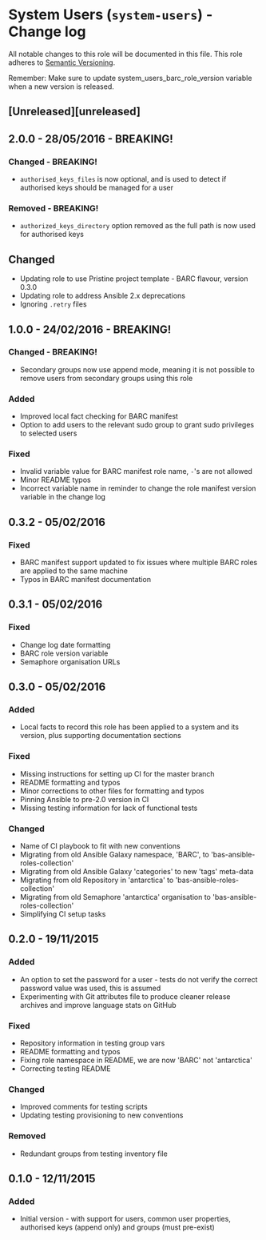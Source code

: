 # System Users (`system-users`) - Change log

All notable changes to this role will be documented in this file.
This role adheres to [Semantic Versioning](http://semver.org/spec/v2.0.0.html).

Remember: Make sure to update system_users_barc_role_version variable when a new version is released.

## [Unreleased][unreleased]

## 2.0.0 - 28/05/2016 - BREAKING!

### Changed - BREAKING!

* `authorised_keys_files` is now optional, and is used to detect if authorised keys should be managed for a user

### Removed - BREAKING!

* `authorized_keys_directory` option removed as the full path is now used for authorised keys

## Changed

* Updating role to use Pristine project template - BARC flavour, version 0.3.0
* Updating role to address Ansible 2.x deprecations
* Ignoring `.retry` files

## 1.0.0 - 24/02/2016 - BREAKING!

### Changed - BREAKING!

* Secondary groups now use append mode, meaning it is not possible to remove users from secondary groups using this role

### Added

* Improved local fact checking for BARC manifest
* Option to add users to the relevant sudo group to grant sudo privileges to selected users

### Fixed

* Invalid variable value for BARC manifest role name, `-`'s are not allowed
* Minor README typos
* Incorrect variable name in reminder to change the role manifest version variable in the change log

## 0.3.2 - 05/02/2016

### Fixed

* BARC manifest support updated to fix issues where multiple BARC roles are applied to the same machine
* Typos in BARC manifest documentation

## 0.3.1 - 05/02/2016

### Fixed

* Change log date formatting
* BARC role version variable
* Semaphore organisation URLs

## 0.3.0 - 05/02/2016

### Added

* Local facts to record this role has been applied to a system and its version, plus supporting documentation sections

### Fixed

* Missing instructions for setting up CI for the master branch
* README formatting and typos
* Minor corrections to other files for formatting and typos
* Pinning Ansible to pre-2.0 version in CI
* Missing testing information for lack of functional tests

### Changed

* Name of CI playbook to fit with new conventions
* Migrating from old Ansible Galaxy namespace, 'BARC', to 'bas-ansible-roles-collection'
* Migrating from old Ansible Galaxy 'categories' to new 'tags' meta-data
* Migrating from old Repository in 'antarctica' to 'bas-ansible-roles-collection'
* Migrating from old Semaphore 'antarctica' organisation to 'bas-ansible-roles-collection'
* Simplifying CI setup tasks

## 0.2.0 - 19/11/2015

### Added

* An option to set the password for a user - tests do not verify the correct password value was used, this is assumed
* Experimenting with Git attributes file to produce cleaner release archives and improve language stats on GitHub

### Fixed

* Repository information in testing group vars
* README formatting and typos
* Fixing role namespace in README, we are now 'BARC' not 'antarctica'
* Correcting testing README

### Changed

* Improved comments for testing scripts
* Updating testing provisioning to new conventions

### Removed

* Redundant groups from testing inventory file

## 0.1.0 - 12/11/2015

### Added

* Initial version - with support for users, common user properties, authorised keys (append only) and
groups (must pre-exist)
